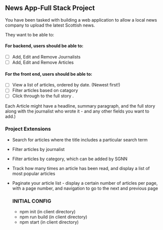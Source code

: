 ## News App-Full Stack Project

You have been tasked with building a web application to allow  a local news company to upload the latest Scottish news.

They want to be able to:
#### For backend, users should be able to:
- [ ] Add, Edit and Remove Journalists
- [ ] Add, Edit and Remove Articles

#### For the front end, users should be able to:

- [ ] View a list of articles, ordered by date. (Newest first!)
- [ ] Filter articles based on catagory
- [ ] Click through to the full story .

Each Article might have a headline, summary paragraph, 
and the full story along with the journalist who wrote it - and any other fields you want to add.)

### Project Extensions
- Search for articles where the title includes a particular search term
- Filter articles by journalist
- Filter articles by category, which can be added by SGNN
- Track how many times an article has been read, and display a list of most popular articles
- Paginate your article list - display a certain number of articles per page, with a page number,
  and navigation to go to the next and previous page
  
  ### INITIAL CONFIG
  - npm init (in client directory)
  - npm run build (in client directory)
  - npm start (in client directory)
